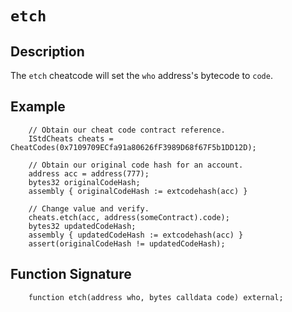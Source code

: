 # `etch`

## Description
The `etch` cheatcode will set the `who` address's bytecode to `code`.

## Example
```solidity
    // Obtain our cheat code contract reference.
    IStdCheats cheats = CheatCodes(0x7109709ECfa91a80626fF3989D68f67F5b1DD12D);

    // Obtain our original code hash for an account.
    address acc = address(777);
    bytes32 originalCodeHash;
    assembly { originalCodeHash := extcodehash(acc) }
    
    // Change value and verify.
    cheats.etch(acc, address(someContract).code);
    bytes32 updatedCodeHash;
    assembly { updatedCodeHash := extcodehash(acc) }
    assert(originalCodeHash != updatedCodeHash);
```

## Function Signature
```solidity
    function etch(address who, bytes calldata code) external;
```